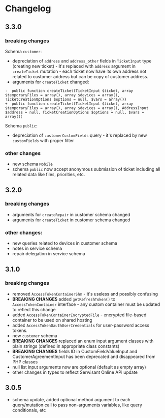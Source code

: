 # Changelog

## 3.3.0

### breaking changes

Schema `customer`:

- depreciation of `address` and `address_other` fields in `TicketInput` type (creating new ticket) - it's replaced
  with `address` argument in `createTicket` mutation - each ticket now have its own address not related to customer
  address but can be copy of customer address.
- arguments for `createTicket` changed:

```
-  public function createTicket(TicketInput $ticket, array $temporaryFiles = array(), array $devices = array(), TicketCreationOptions $options = null, $vars = array())
+  public function createTicket(TicketInput $ticket, array $temporaryFiles = array(), array $devices = array(), AddressInput $address = null, TicketCreationOptions $options = null, $vars = array())
```

Schema `public`:

- depreciation of `customerCustomFields` query - it's replaced by new `customFields` with proper filter

### other changes

- new schema `Mobile`
- schema `public` now accept anonymous submission of ticket including all related data like files, priorities, etc.

## 3.2.0

### breaking changes

- arguments for `createRepair` in customer schema changed
- arguments for `createTicket` in customer schema changed

### other changes:

- new queries related to devices in customer schema
- notes in service schema
- repair delegation in service schema

## 3.1.0

### breaking changes

- removed `AccessTokenContainerShm` - it's useless and possibly confusing
- **BREAKING CHANGES** added `getRefreshToken()` to `AccessTokenContainer` interface - any custom container must be
  updated to reflect this change
- added `AccessTokenContainerEncryptedFile` - encrypted file-based container to be used on shared hosting
- added `AccessTokenOauthUserCredentials` for user-password access tokens.
- new `customer` schema
- **BREAKING CHANGES** replaced an enum input argument classes with plain strings (defined in appropriate class
  constants)
- **BREAKING CHANGES** fields ID in CustomFieldValueInput and CustomerAgreementInput has been deprecated and disappeared
  from PHP classes
- null list input arguments now are optional (default as empty array)
- other changes in types to reflect Serwisant Online API update

## 3.0.5

- schema update, added optional method argument to each query/mutation call to pass non-arguments variables, like query
  conditionals, etc
